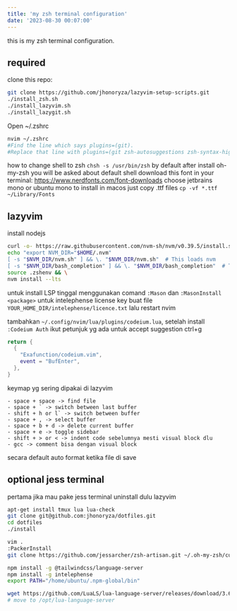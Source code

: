 ```yaml
---
title: 'my zsh terminal configuration'
date: '2023-08-30 00:07:00'
---
```


this is my zsh terminal configuration.

## required

clone this repo:

```bash
git clone https://github.com/jhonoryza/lazyvim-setup-scripts.git
./install_zsh.sh
./install_lazyvim.sh
./install_lazygit.sh
```

Open ~/.zshrc

```bash
nvim ~/.zshrc
#Find the line which says plugins=(git).
#Replace that line with plugins=(git zsh-autosuggestions zsh-syntax-highlighting fast-syntax-highlighting zsh-autocomplete)
```

how to change shell to zsh `chsh -s /usr/bin/zsh` by default after install oh-my-zsh you will be asked about default shell
download this font in your terminal: https://www.nerdfonts.com/font-downloads choose jetbrains mono or ubuntu mono
to install in macos just copy .ttf files `cp -vf *.ttf ~/Library/Fonts`


## lazyvim

install nodejs

```bash
curl -o- https://raw.githubusercontent.com/nvm-sh/nvm/v0.39.5/install.sh | bash && \
echo "export NVM_DIR="$HOME/.nvm"
[ -s "$NVM_DIR/nvm.sh" ] && \. "$NVM_DIR/nvm.sh"  # This loads nvm
[ -s "$NVM_DIR/bash_completion" ] && \. "$NVM_DIR/bash_completion"  # This loads nvm bash_completion" >> .zshenv && \
source .zshenv && \
nvm install --lts
```

untuk install LSP tinggal menggunakan comand `:Mason` dan `:MasonInstall <package>`
untuk intelephense license key buat file `YOUR_HOME_DIR/intelephense/licence.txt` lalu restart nvim

tambahkan `~/.config/nvim/lua/plugins/codeium.lua`, setelah install `:Codeium Auth` ikut petunjuk yg ada
untuk accept suggestion ctrl+g

```lua
return {
  {
    "Exafunction/codeium.vim",
    event = "BufEnter",
  },
}
```

keymap yg sering dipakai di lazyvim

```
- space + space -> find file
- space + ` -> switch between last buffer
- shift + h or l` -> switch between buffer
- space + , -> select buffer
- space + b + d -> delete current buffer
- space + e -> toggle sidebar
- shift + > or < -> indent code sebelumnya mesti visual block dlu
- gcc -> comment bisa dengan visual block
```

secara default auto format ketika file di save


## optional jess terminal

pertama jika mau pake jess terminal uninstall dulu lazyvim

```bash
apt-get install tmux lua lua-check
git clone git@github.com:jhonoryza/dotfiles.git
cd dotfiles
./install

vim .
:PackerInstall
git clone https://github.com/jessarcher/zsh-artisan.git ~/.oh-my-zsh/custom/plugins/artisan

npm install -g @tailwindcss/language-server
npm install -g intelephense
export PATH="/home/ubuntu/.npm-global/bin"

wget https://github.com/LuaLS/lua-language-server/releases/download/3.6.24/lua-language-server-3.6.24-linux-x64.tar.gz
# move to /opt/lua-language-server
```
